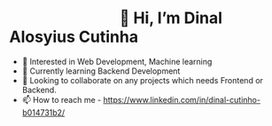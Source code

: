 # &nbsp;&nbsp;&nbsp;&nbsp;&nbsp;&nbsp;&nbsp;&nbsp;&nbsp;&nbsp;&nbsp;&nbsp;&nbsp;&nbsp;&nbsp;&nbsp;&nbsp;&nbsp;&nbsp;&nbsp;&nbsp;&nbsp;&nbsp;&nbsp;&nbsp;&nbsp;&nbsp;&nbsp;&nbsp;&nbsp;👋 Hi, I’m Dinal Alosyius Cutinha
                                                                   
                                                                   
- 👀 Interested in Web Development, Machine learning 
- 🌱 Currently learning Backend Development
- 💞️ Looking to collaborate on any projects which needs Frontend or Backend.
- 📫 How to reach me - https://www.linkedin.com/in/dinal-cutinho-b014731b2/

<!---
DinalAloy/DinalAloy is a ✨ special ✨ repository because its `README.md` (this file) appears on your GitHub profile.
You can click the Preview link to take a look at your changes.
--->
